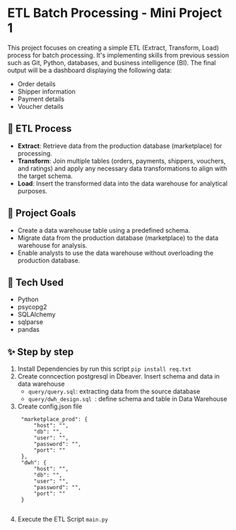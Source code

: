 # ETL Batch Processing - Mini Project 1
This project focuses on creating a simple ETL (Extract, Transform, Load) process for batch processing. It's implementing skills from previous session such as Git, Python, databases, and business intelligence (BI). 
The final output will be a dashboard displaying the following data:
* Order details
* Shipper information
* Payment details
* Voucher details

## 🔑 ETL Process
* **Extract**: Retrieve data from the production database (marketplace) for processing.
* **Transform**: Join multiple tables (orders, payments, shippers, vouchers, and ratings) and apply any necessary data transformations to align with the target schema.
* **Load**: Insert the transformed data into the data warehouse for analytical purposes.

## 🚀 Project Goals
* Create a data warehouse table using a predefined schema.
* Migrate data from the production database (marketplace) to the data warehouse for analysis.
* Enable analysts to use the data warehouse without overloading the production database.

## 🔨 Tech Used 
* Python
* psycopg2
* SQLAlchemy
* sqlparse
* pandas

## ✨ Step by step
1. Install Dependencies by run this script
  ```pip install req.txt```
2. Create conncection postgresql in Dbeaver. Insert schema and data in data warehouse
   * `query/query.sql`: extracting data from the source database
   * `query/dwh_design.sql `: define schema and table in Data Warehouse 
3. Create config.json file
   ```json{
    "marketplace_prod": {
        "host": "",
        "db": "",
        "user": "",
        "password": "",
        "port": ""
    },
    "dwh": {
        "host": "",
        "db": "",
        "user": "",
        "password": "",
        "port": ""
    }
  
4. Execute the ETL Script `main.py`
